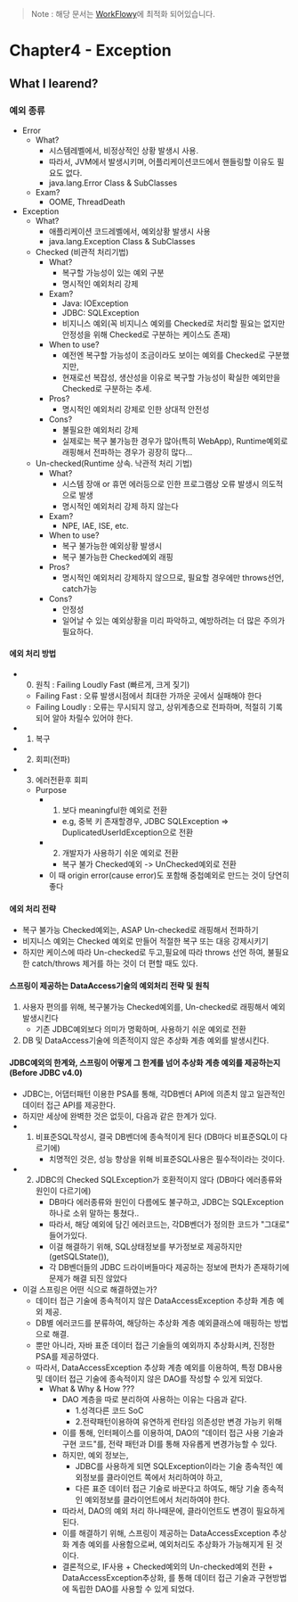 > Note : 해당 문서는 [WorkFlowy](https://workflowy.com/s/what-i-learned/ucw29v6kAHxyhL4F)에 최적화 되어있습니다.

# Chapter4 - Exception

## What I learend?

### 예외 종류

  - Error
    - What?
      - 시스템레벨에서, 비정상적인 상황 발생시 사용.
      - 따라서, JVM에서 발생시키며, 어플리케이션코드에서 핸들링할 이유도 필요도 없다.
      - java.lang.Error Class & SubClasses
    - Exam?
      - OOME, ThreadDeath
  - Exception
    - What?
      - 애플리케이션 코드레벨에서, 예외상황 발생시 사용
      - java.lang.Exception Class & SubClasses
    - Checked (비관적 처리기법)
      - What?
        - 복구할 가능성이 있는 예외 구분
        - 명시적인 예외처리 강제
      - Exam?
        - Java: IOException 
        - JDBC: SQLException
        - 비지니스 예외(꼭 비지니스 예외를 Checked로 처리할 필요는 없지만 안정성을 위해 Checked로 구분하는 케이스도 존재)
      - When to use?
        - 예전엔 복구할 가능성이 조금이라도 보이는 예외를 Checked로 구분했지만,
        - 현재로선 복잡성, 생산성을 이유로 복구할 가능성이 확실한 예외만을 Checked로 구분하는 추세.
      - Pros?
        - 명시적인 예외처리 강제로 인한 상대적 안전성
      - Cons?
        - 불필요한 예외처리 강제
        - 실제로는 복구 불가능한 경우가 많아(특히 WebApp), Runtime예외로 래핑해서 전파하는 경우가 굉장히 많다...
    - Un-checked(Runtime 상속. 낙관적 처리 기법)
      - What?
        - 시스템 장애 or 휴먼 에러등으로 인한 프로그램상 오류 발생시 의도적으로 발생
        - 명시적인 예외처리 강제 하지 않는다
      - Exam?
        - NPE, IAE, ISE, etc.
      - When to use?
        - 복구 불가능한 예외상황 발생시
        - 복구 불가능한 Checked예외 래핑
      - Pros?
        - 명시적인 예외처리 강제하지 않으므로, 필요할 경우에만 throws선언, catch가능
      - Cons?
        - 안정성
        - 일어날 수 있는 예외상황을 미리 파악하고, 예방하려는 더 많은 주의가 필요하다.
#### 에외 처리 방법

  - 0. 원칙 : Failing Loudly Fast (빠르게, 크게 짖기)
    - Failing Fast : 오류 발생시점에서 최대한 가까운 곳에서 실패해야 한다
    - Failing Loudly : 오류는 무시되지 않고, 상위계층으로 전파하며, 적절히 기록되어 알아 차릴수 있어야 한다.
  - 1. 복구
  - 2. 회피(전파)
  - 3. 에러전환후 회피
    - Purpose
      - 1. 보다 meaningful한 예외로 전환
        - e.g, 중복 키 존재할경우, JDBC SQLException => DuplicatedUserIdException으로 전환
      - 2. 개발자가 사용하기 쉬운 예외로 전환
        - 복구 불가 Checked예외 -> UnChecked예외로 전환
      - 이 때 origin error(cause error)도 포함해 중첩예외로 만드는 것이 당연히 좋다

#### 에외 처리 전략

  - 복구 불가능 Checked예외는, ASAP Un-checked로 래핑해서 전파하기
  - 비지니스 예외는 Checked 예외로 만들어 적절한 복구 또는 대응 강제시키기
  - 하지만 케이스에 따라 Un-checked로 두고,필요에 따라 throws 선언 하여, 불필요한 catch/throws 제거를 하는 것이 더 편할 때도 있다.

#### 스프링이 제공하는 DataAccess기술의 예외처리 전략 및 원칙

1. 사용자 편의를 위해, 복구불가능 Checked예외를, Un-checked로 래핑해서 예외 발생시킨다
    - 기존 JDBC예외보다 의미가 명확하며, 사용하기 쉬운 예외로 전환
2. DB 및 DataAccess기술에 의존적이지 않은 추상화 계층 예외를 발생시킨다.

#### JDBC예외의 한계와, 스프링이 어떻게 그 한계를 넘어 추상화 계층 예외를 제공하는지 (Before JDBC v4.0) 

  - JDBC는, 어댑터패턴 이용한 PSA를 통해, 각DB벤더 API에 의존치 않고 일관적인 데이터 접근 API를 제공한다.
  - 하지만 세상에 완벽한 것은 없듯이, 다음과 같은 한계가 있다.
  - 1. 비표준SQL작성시, 결국 DB벤더에 종속적이게 된다 (DB마다 비표준SQL이 다르기에)
        - 치명적인 것은, 성능 향상을 위해 비표준SQL사용은 필수적이라는 것이다.
  - 2. JDBC의 Checked SQLException가 호환적이지 않다 (DB마다 에러종류와 원인이 다르기에)
        - DB마다 에러종류와 원인이 다름에도 불구하고, JDBC는 SQLException 하나로 소위 말하는 퉁쳤다..
        - 따라서, 해당 예외에 담긴 에러코드는, 각DB벤더가 정의한 코드가 "그대로" 들어가있다.
        - 이걸 해결하기 위해, SQL상태정보를 부가정보로 제공하지만 (getSQLState()),
        - 각 DB벤더들의 JDBC 드라이버들마다 제공하는 정보에 편차가 존재하기에 문제가 해결 되진 않았다
 - 이걸 스프링은 어떤 식으로 해결하였는가?
    - 데이터 접근 기술에 종속적이지 않은 DataAccessException 추상화 계층 예외 제공.
    - DB별 에러코드를 분류하여, 해당하는 추상화 계층 예외클래스에 매핑하는 방법으로 해결.
    - 뿐만 아니라, 자바 표준 데이터 접근 기술들의 예외까지 추상화시켜, 진정한 PSA를 제공하였다.
    - 따라서, DataAccessException 추상화 계층 예외를 이용하여, 특정 DB사용 및 데이터 접근 기술에 종속적이지 않은 DAO를 작성할 수 있게 되었다.
        - What & Why & How ???
            - DAO 계층을 따로 분리하여 사용하는 이유는 다음과 같다.
                - 1.성격다른 코드 SoC
                - 2.전략패턴이용하여 유연하게 런타임 의존성만 변경 가능키 위해
            - 이를 통해, 인터페이스를 이용하여, DAO의 "데이터 접근 사용 기술과 구현 코드"를, 전략 패턴과 DI를 통해 자유롭게 변경가능할 수 있다.
            - 하지만, 예외 정보는, 
                - JDBC를 사용하게 되면 SQLException이라는 기술 종속적인 예외정보를 클라이언트 쪽에서 처리하여야 하고,
                - 다른 표준 데이터 접근 기술로 바꾼다고 하여도, 해당 기술 종속적인 예외정보를 클라이언트에서 처리하여야 한다.
            - 따라서, DAO의 예외 처리 하나때문에, 클라이언트도 변경이 필요하게 된다.
            - 이를 해결하기 위해, 스프링이 제공하는 DataAccessException 추상화 계층 예외를 사용함으로써, 예외처리도 추상화가 가능해지게 된 것이다.
            - 결론적으로, IF사용 + Checked예외의 Un-checked예외 전환 + DataAccessException추상화, 를 통해 데이터 접근 기술과 구현방법에 독립한 DAO를 사용할 수 있게 되었다.

